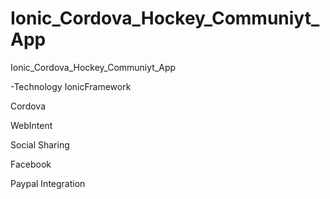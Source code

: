 # Ionic_Cordova_Hockey_Communiyt_App
Ionic_Cordova_Hockey_Communiyt_App

-Technology
IonicFramework

Cordova

WebIntent

Social Sharing

Facebook

Paypal Integration
